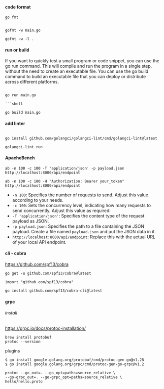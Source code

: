 #### code format

```shell
go fmt 
```

```shell

gofmt -w main.go

gofmt -w -l .
```

#### run or build

If you want to quickly test a small program or code snippet, you can use the go run command. This will compile and run the program in a single step, without the need to create an executable file. You can use the go build command to build an executable file that you can deploy or distribute across different platforms.

```shell

go run main.go

```shell

go build main.go

```

#### add linter

```shell

go install github.com/golangci/golangci-lint/cmd/golangci-lint@latest

golangci-lint run

```


#### ApacheBench
```shell
ab -n 100 -c 100 -T 'application/json' -p payload.json http://localhost:8000/api/endpoint

ab -n 100 -c 100 -H "Authorization: Bearer your_token" http://localhost:8000/api/endpoint
```

- `-n 100`: Specifies the number of requests to send. Adjust this value according to your needs.
- `-c 100`: Sets the concurrency level, indicating how many requests to send concurrently. Adjust this value as required.
- `-T 'application/json'`: Specifies the content type of the request payload as JSON.
- `-p payload.json`: Specifies the path to a file containing the JSON payload. Create a file named `payload.json` and put the JSON data in it.
- `http://localhost:8000/api/endpoint`: Replace this with the actual URL of your local API endpoint.

#### cli - cobra

https://github.com/spf13/cobra

```shell
go get -u github.com/spf13/cobra@latest

import "github.com/spf13/cobra"

```

```shell
go install github.com/spf13/cobra-cli@latest
```

#### grpc

###### install

https://grpc.io/docs/protoc-installation/

```
brew install protobuf
protoc --version
```

plugins
```
$ go install google.golang.org/protobuf/cmd/protoc-gen-go@v1.28
$ go install google.golang.org/grpc/cmd/protoc-gen-go-grpc@v1.2
```

```
protoc --go_out=. --go_opt=paths=source_relative \
--go-grpc_out=. --go-grpc_opt=paths=source_relative \
hello/hello.proto
```
